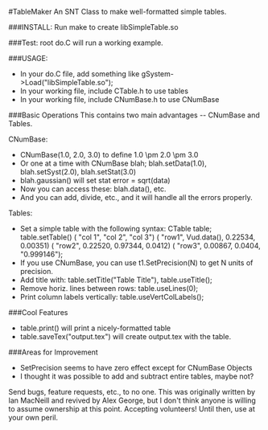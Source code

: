 #TableMaker
An SNT Class to make well-formatted simple tables.

###INSTALL:
Run make to create libSimpleTable.so

###Test:
root do.C will run a working example.  

###USAGE:
  - In your do.C file, add something like gSystem->Load("libSimpleTable.so");
  - In your working file, include CTable.h to use tables
  - In your working file, include CNumBase.h to use CNumBase

###Basic Operations
This contains two main advantages -- CNumBase and Tables.  

CNumBase:
  - CNumBase<float>(1.0, 2.0, 3.0) to define 1.0 \pm 2.0 \pm 3.0
  - Or one at a time with CNumBase blah; blah.setData(1.0), blah.setSyst(2.0), blah.setStat(3.0)
  - blah.gaussian() will set stat error = sqrt(data)
  - Now you can access these: blah.data(), etc.
  - And you can add, divide, etc., and it will handle all the errors properly.  

Tables:
  - Set a simple table with the following syntax:
    CTable table;
    table.setTable() (         "col 1", "col 2",  "col 3")
                     ( "row1", Vud.data(), 0.22534,  0.00351)
                     ( "row2", 0.22520, 0.97344,   0.0412)
                     ( "row3", 0.00867,  0.0404, "0.999146");
  - If you use CNumBase, you can use t1.SetPrecision(N) to get N units of precision.  
  - Add title with: table.setTitle("Table Title"), table.useTitle();
  - Remove horiz. lines between rows: table.useLines(0);
  - Print column labels vertically: table.useVertColLabels();

###Cool Features
  - table.print() will print a nicely-formatted table
  - table.saveTex("output.tex") will create output.tex with the table.

###Areas for Improvement
  - SetPrecision seems to have zero effect except for CNumBase Objects
  - I thought it was possible to add and subtract entire tables, maybe not?

Send bugs, feature requests, etc., to no one.  This was originally written by Ian MacNeill and revived by Alex George, but I don't think anyone is willing to assume ownership at this point.  Accepting volunteers! Until then, use at your own peril.  
